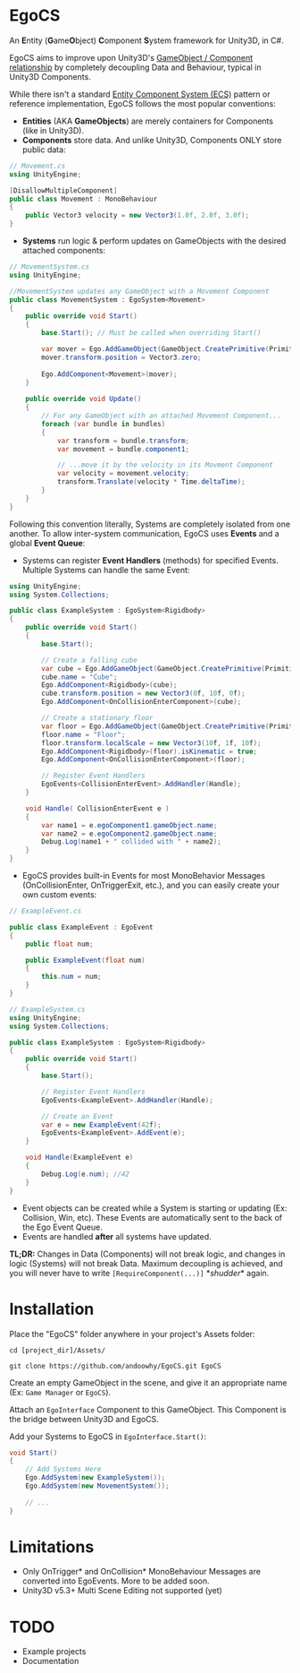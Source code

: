 # EgoCS
An **E**ntity (**G**ame**O**bject) **C**omponent **S**ystem framework for Unity3D, in C#.

EgoCS aims to improve upon Unity3D's [GameObject / Component relationship](http://docs.unity3d.com/Manual/TheGameObject-ComponentRelationship.html) by completely decoupling Data and Behaviour, typical in Unity3D Components.

While there isn't a standard [Entity Component System (ECS)](https://en.wikipedia.org/wiki/Entity_component_system) pattern or reference implementation, EgoCS follows the most popular conventions:

* **Entities** (AKA **GameObjects**) are merely containers for Components (like in Unity3D).
* **Components** store data. And unlike Unity3D, Components ONLY store public data:

```C#
// Movement.cs
using UnityEngine;

[DisallowMultipleComponent]
public class Movement : MonoBehaviour
{
    public Vector3 velocity = new Vector3(1.0f, 2.0f, 3.0f);
}
```

* **Systems** run logic & perform updates on GameObjects with the desired attached components:

```C#
// MovementSystem.cs
using UnityEngine;

//MovementSystem updates any GameObject with a Movement Component
public class MovementSystem : EgoSystem<Movement>
{
    public override void Start()
    {
        base.Start(); // Must be called when overriding Start()

        var mover = Ego.AddGameObject(GameObject.CreatePrimitive(PrimitiveType.Cube));
        mover.transform.position = Vector3.zero;
        
        Ego.AddComponent<Movement>(mover);
    }
            
    public override void Update()
    {
        // For any GameObject with an attached Movement Component...
        foreach (var bundle in bundles)
        {
            var transform = bundle.transform;
            var movement = bundle.component1;

            // ...move it by the velocity in its Movment Component
            var velocity = movement.velocity;
            transform.Translate(velocity * Time.deltaTime);
        }
    }
}
```

Following this convention literally, Systems are completely isolated from one another. To allow inter-system communication, EgoCS uses **Events** and a global **Event Queue**:

* Systems can register **Event Handlers** (methods) for specified Events. Multiple Systems can handle the same Event:

```C#
using UnityEngine;
using System.Collections;

public class ExampleSystem : EgoSystem<Rigidbody>
{
    public override void Start()
    {
        base.Start();

        // Create a falling cube
        var cube = Ego.AddGameObject(GameObject.CreatePrimitive(PrimitiveType.Cube));
        cube.name = "Cube";
        Ego.AddComponent<Rigidbody>(cube);
        cube.transform.position = new Vector3(0f, 10f, 0f);
        Ego.AddComponent<OnCollisionEnterComponent>(cube);

        // Create a stationary floor
        var floor = Ego.AddGameObject(GameObject.CreatePrimitive(PrimitiveType.Cube));
        floor.name = "Floor";
        floor.transform.localScale = new Vector3(10f, 1f, 10f);
        Ego.AddComponent<Rigidbody>(floor).isKinematic = true;
        Ego.AddComponent<OnCollisionEnterComponent>(floor);

        // Register Event Handlers
        EgoEvents<CollisionEnterEvent>.AddHandler(Handle);
    }

    void Handle( CollisionEnterEvent e )
    {
        var name1 = e.egoComponent1.gameObject.name;
        var name2 = e.egoComponent2.gameObject.name;
        Debug.Log(name1 + " collided with " + name2);
    }
}
```
    
* EgoCS provides built-in Events for most MonoBehavior Messages (OnCollisionEnter, OnTriggerExit, etc.), and you can easily create your own custom events:

```C#
// ExampleEvent.cs

public class ExampleEvent : EgoEvent
{
    public float num;

    public ExampleEvent(float num)
    {
        this.num = num;
    }
}

// ExampleSystem.cs
using UnityEngine;
using System.Collections;

public class ExampleSystem : EgoSystem<Rigidbody>
{
    public override void Start()
    {
        base.Start();

        // Register Event Handlers
        EgoEvents<ExampleEvent>.AddHandler(Handle);

        // Create an Event
        var e = new ExampleEvent(42f);
        EgoEvents<ExampleEvent>.AddEvent(e);
    }

    void Handle(ExampleEvent e)
    {
        Debug.Log(e.num); //42
    }
}
```

* Event objects can be created while a System is starting or updating (Ex: Collision, Win, etc). These Events are automatically sent to the back of the Ego Event Queue.
* Events are handled **after** all systems have updated.

**TL;DR:** Changes in Data (Components) will not break logic, and changes in logic (Systems) will not break Data. Maximum decoupling is achieved, and you will never have to write `[RequireComponent(...)]` \**shudder*\* again.

# Installation

Place the "EgoCS" folder anywhere in your project's Assets folder:

```
cd [project_dir]/Assets/

git clone https://github.com/andoowhy/EgoCS.git EgoCS
```
	
Create an empty GameObject in the scene, and give it an appropriate name (Ex: `Game Manager` or `EgoCS`).

Attach an `EgoInterface` Component to this GameObject. This Component is the bridge between Unity3D and EgoCS.

Add your Systems to EgoCS in `EgoInterface.Start()`:

```C#
void Start()
{
    // Add Systems Here
    Ego.AddSystem(new ExampleSystem());
    Ego.AddSystem(new MovementSystem());
    
    // ...
}
```

# Limitations
- Only OnTrigger\* and OnCollision\* MonoBehaviour Messages are converted into EgoEvents. More to be added soon.
- Unity3D v5.3+ Multi Scene Editing not supported (yet)

# TODO
- Example projects
- Documentation
